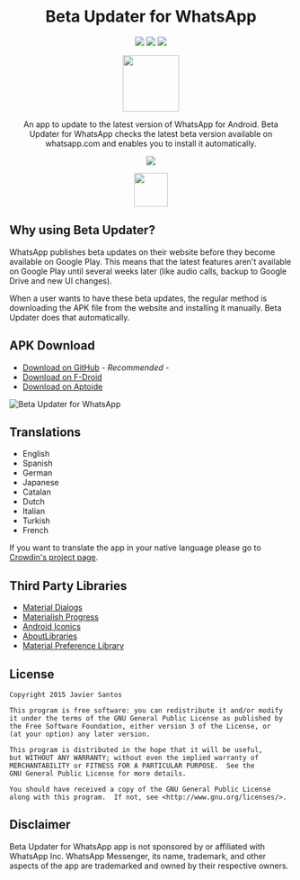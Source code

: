 <h1 align="center">Beta Updater for WhatsApp</h1>

<p align="center">
  <a target="_blank" href="https://travis-ci.org/javiersantos/WhatsAppBetaUpdater"><img src="https://travis-ci.org/javiersantos/WhatsAppBetaUpdater.svg?branch=master"></a>
  <a target="_blank" href="http://android-arsenal.com/details/3/3047"><img src="https://img.shields.io/badge/Android%20Arsenal-Beta%20Updater%20for%20WhatsApp-blue.svg"></a>
  <a target="_blank" href="https://www.paypal.me/javiersantos" title="Donate using PayPal"><img src="https://img.shields.io/badge/paypal-donate-yellow.svg" /></a>
</p>

<p align="center"><img src="https://raw.githubusercontent.com/javiersantos/WhatsAppBetaUpdater/master/app/src/main/ic_launcher-web.png" width="100" height="100"></p>
<p align="center">An app to update to the latest version of WhatsApp for Android. Beta Updater for WhatsApp checks the latest beta version available on whatsapp.com and enables you to install it automatically.</p>
<p align="center"><a target="_blank" href="https://github.com/javiersantos/WhatsAppBetaUpdater/releases"><img src="https://img.shields.io/github/downloads/javiersantos/WhatsAppBetaUpdater/total.svg"></a></p>
<p align="center"><a target="_blank" href="https://f-droid.org/repository/browse/?fdid=com.javiersantos.whatsappbetaupdater"><img src="https://upload.wikimedia.org/wikipedia/commons/thumb/0/0d/Get_it_on_F-Droid.svg/1024px-Get_it_on_F-Droid.svg.png" height="60"></a></p>

## Why using Beta Updater?
WhatsApp publishes beta updates on their website before they become available on Google Play. This means that the latest features aren't available on Google Play until several weeks later (like audio calls, backup to Google Drive and new UI changes).

When a user wants to have these beta updates, the regular method is downloading the APK file from the website and installing it manually. Beta Updater does that automatically.

## APK Download
* [Download on GitHub](https://github.com/javiersantos/WhatsAppBetaUpdater/releases) *- Recommended -*
* [Download on F-Droid](https://f-droid.org/repository/browse/?fdid=com.javiersantos.whatsappbetaupdater)
* [Download on Aptoide](http://fjaviersantos.store.aptoide.com/app/market/com.javiersantos.whatsappbetaupdater/23/18846195/Beta+Updater+for+WhatsApp)

![Beta Updater for WhatsApp](https://raw.githubusercontent.com/javiersantos/WhatsAppBetaUpdater/master/Screenshots/banner.png)

## Translations
* English
* Spanish
* German
* Japanese
* Catalan
* Dutch
* Italian
* Turkish
* French

If you want to translate the app in your native language please go to [Crowdin's project page](https://crowdin.com/project/beta-updater-whatsapp).

## Third Party Libraries
* [Material Dialogs](https://github.com/afollestad/material-dialogs)
* [Materialish Progress](https://github.com/pnikosis/materialish-progress)
* [Android Iconics](https://github.com/mikepenz/Android-Iconics)
* [AboutLibraries](https://github.com/mikepenz/AboutLibraries)
* [Material Preference Library](https://github.com/AndroidDeveloperLB/MaterialPreferenceLibrary)

## License

    Copyright 2015 Javier Santos

    This program is free software: you can redistribute it and/or modify
    it under the terms of the GNU General Public License as published by
    the Free Software Foundation, either version 3 of the License, or
    (at your option) any later version.

    This program is distributed in the hope that it will be useful,
    but WITHOUT ANY WARRANTY; without even the implied warranty of
    MERCHANTABILITY or FITNESS FOR A PARTICULAR PURPOSE.  See the
    GNU General Public License for more details.

    You should have received a copy of the GNU General Public License
    along with this program.  If not, see <http://www.gnu.org/licenses/>.

## Disclaimer
Beta Updater for WhatsApp app is not sponsored by or affiliated with WhatsApp Inc. WhatsApp Messenger, its name, trademark, and other aspects of the app are trademarked and owned by their respective owners.
